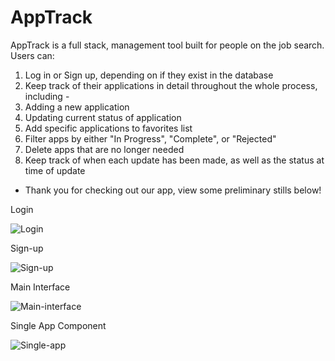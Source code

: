# AppTrack
AppTrack is a full stack, management tool built for people on the job search. Users can:

1. Log in or Sign up, depending on if they exist in the database
2. Keep track of their applications in detail throughout the whole process, including -
3. Adding a new application
4. Updating current status of application
5. Add specific applications to favorites list
6. Filter apps by either "In Progress", "Complete", or "Rejected"
7. Delete apps that are no longer needed
8. Keep track of when each update has been made, as well as the status at time of update

- Thank you for checking out our app, view some preliminary stills below!


Login

![Login](https://user-images.githubusercontent.com/50924085/91886508-4819cf80-ec3e-11ea-8998-caa00848457f.png)


Sign-up

![Sign-up](https://user-images.githubusercontent.com/50924085/91886519-4bad5680-ec3e-11ea-80d7-c882a244891d.png)


Main Interface

![Main-interface](https://user-images.githubusercontent.com/50924085/91886524-4e0fb080-ec3e-11ea-8f65-12f3c9ab8bb4.png)


Single App Component

![Single-app](https://user-images.githubusercontent.com/50924085/91886539-52d46480-ec3e-11ea-88ad-5b7fbe6c4afa.png)






